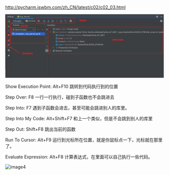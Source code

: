 http://pycharm.iswbm.com/zh_CN/latest/c02/c02_03.html

![image2](img/20200823140008.png)

Show Execution Point: Alt+F10 跳转到代码执行到的位置

Step Over: F8 一行一行执行，碰到子函数也不会跳进去

Step Into: F7 遇到子函数会进去，甚至可能会跳进别人的库里。

Step Into My Code: Alt+Shift+F7 和上一个类似，但是不会跳到别人的库里

Step Out: Shift+F8 跳出当前的函数

Run To Cursor: Alt+F9 运行到光标所在位置，就是你鼠标点一下，光标就在那里了。

Evaluate Expression: Alt+F8 计算表达式，在里面可以自己执行一些代码。

![image4](http://image.iswbm.com/20200823143535.png)